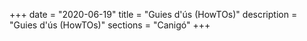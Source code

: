 +++
date        = "2020-06-19"
title       = "Guies d'ús (HowTOs)"
description = "Guies d'ús (HowTOs)"
sections    = "Canigó"
+++
